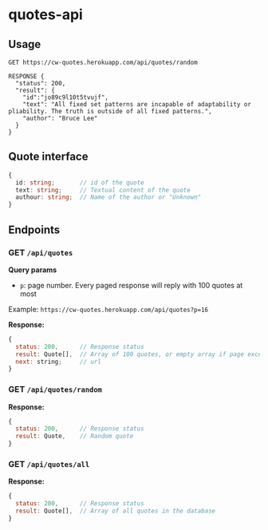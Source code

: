 # quotes-api

## Usage

```
GET https://cw-quotes.herokuapp.com/api/quotes/random

RESPONSE {
  "status": 200,
  "result": {
    "id":"jo89c9l10t5tvujf",
    "text": "All fixed set patterns are incapable of adaptability or pliability. The truth is outside of all fixed patterns.",
    "author": "Bruce Lee"
  }
}
```

## Quote interface

```ts
{
  id: string;       // id of the quote
  text: string;     // Textual content of the quote
  authour: string;  // Name of the author or "Unknown"
}
```

## Endpoints

### GET `/api/quotes`

**Query params**
* `p`: page number. Every paged response will reply with 100 quotes at most

Example: `https://cw-quotes.herokuapp.com/api/quotes?p=16`

**Response:**
```js
{
  status: 200,      // Response status
  result: Quote[],  // Array of 100 quotes, or empty array if page exceeds the page count
  next: string;     // url 
}
```

### GET `/api/quotes/random`

**Response:**
```js
{
  status: 200,      // Response status
  result: Quote,    // Random quote
}
```

### GET `/api/quotes/all`

**Response:**
```js
{
  status: 200,      // Response status
  result: Quote[],  // Array of all quotes in the database
}
```
